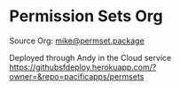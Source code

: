 # Permission Sets Org

Source Org: mike@permset.package 

Deployed through Andy in the Cloud service
https://githubsfdeploy.herokuapp.com/?owner=&repo=pacificapps/permsets 


